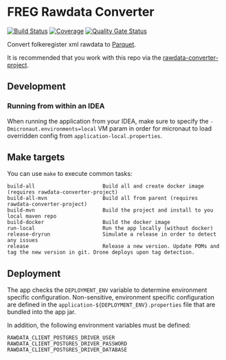 # FREG Rawdata Converter
[![Build Status](https://drone.prod-bip-ci.ssb.no/api/badges/statisticsnorway/rawdata-converter-app-freg/status.svg)](https://drone.prod-bip-ci.ssb.no/statisticsnorway/rawdata-converter-app-freg)
[![Coverage](https://sonarqube.prod-bip-ci.ssb.no/api/project_badges/measure?project=no.ssb.rawdata.converter%3Arawdata-converter-app-freg&metric=coverage)](https://sonarqube.prod-bip-ci.ssb.no/dashboard?id=no.ssb.rawdata.converter%3Arawdata-converter-app-freg)
[![Quality Gate Status](https://sonarqube.prod-bip-ci.ssb.no/api/project_badges/measure?project=no.ssb.rawdata.converter%3Arawdata-converter-app-freg&metric=alert_status)](https://sonarqube.prod-bip-ci.ssb.no/dashboard?id=no.ssb.rawdata.converter%3Arawdata-converter-app-freg)

Convert folkeregister xml rawdata to [Parquet](https://en.wikipedia.org/wiki/Apache_Parquet).

It is recommended that you work with this repo via the [rawdata-converter-project](https://github.com/statisticsnorway/rawdata-converter-project).


## Development

### Running from within an IDEA

When running the application from your IDEA, make sure to specify the `-Dmicronaut.environments=local`
VM param in order for micronaut to load overridden config from `application-local.properties`.


## Make targets

You can use `make` to execute common tasks:
```
build-all                      Build all and create docker image (requires rawdata-converter-project)
build-all-mvn                  Build all from parent (requires rawdata-converter-project)
build-mvn                      Build the project and install to you local maven repo
build-docker                   Build the docker image
run-local                      Run the app locally (without docker)
release-dryrun                 Simulate a release in order to detect any issues
release                        Release a new version. Update POMs and tag the new version in git. Drone deploys upon tag detection.
```


## Deployment

The app checks the `DEPLOYMENT_ENV` variable to determine environment specific
configuration. Non-sensitive, environment specific configuration are defined
in the `application-${DEPLOYMENT_ENV}.properties` file that are bundled into
the app jar.

In addition, the following environment variables must be defined:
```
RAWDATA_CLIENT_POSTGRES_DRIVER_USER
RAWDATA_CLIENT_POSTGRES_DRIVER_PASSWORD
RAWDATA_CLIENT_POSTGRES_DRIVER_DATABASE
```

